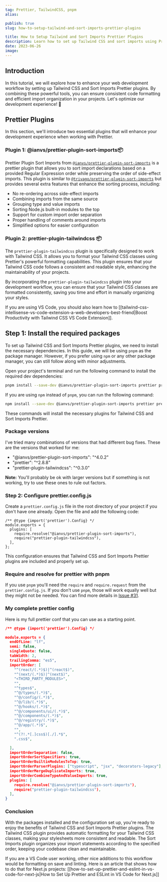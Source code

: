 ```yaml
---
tag: Prettier, TailwindCSS, pnpm
alias:

publish: true
slug: how-to-setup-tailwind-and-sort-imports-prettier-plugins

title: How to Setup Tailwind and Sort Imports Prettier Plugins
description: Learn how to set up Tailwind CSS and sort imports using Prettier plugins in your projects. Improve your code formatting and maintain a consistent import order.
date: 2023-06-26
image:
---
```


## Introduction
In this tutorial, we will explore how to enhance your web development workflow by setting up Tailwind CSS and Sort Imports Prettier plugins. By combining these powerful tools, you can ensure consistent code formatting and efficient import organization in your projects. Let's optimize our development experience! 🚀

## Prettier Plugins
In this section, we'll introduce two essential plugins that will enhance your development experience when working with Prettier.

### Plugin 1: @ianvs/prettier-plugin-sort-imports📦

Prettier Plugin Sort Imports from [`@ianvs/prettier-plugin-sort-imports`](https://github.com/IanVS/prettier-plugin-sort-imports) is a prettier plugin that allows you to sort import declarations based on a provided Regular Expression order while preserving the order of side-effect imports. 
This plugin is similar to [`@trivago/prettier-plugin-sort-imports`](https://github.com/trivago/prettier-plugin-sort-imports) but provides several extra features that enhance the sorting process, including:

- No re-ordering across side-effect imports
- Combining imports from the same source
- Grouping type and value imports
- Sorting Node.js built-in modules to the top
- Support for custom import order separation
- Proper handling of comments around imports
- Simplified options for easier configuration

### Plugin 2: prettier-plugin-tailwindcss 📦

The `prettier-plugin-tailwindcss` plugin is specifically designed to work with Tailwind CSS. It allows you to format your Tailwind CSS classes using Prettier's powerful formatting capabilities. This plugin ensures that your Tailwind CSS code follows a consistent and readable style, enhancing the maintainability of your projects.

By incorporating the `prettier-plugin-tailwindcss` plugin into your development workflow, you can ensure that your Tailwind CSS classes are formatted consistently, saving you time and effort in manually organizing your styles.

If you are using VS Code, you should also learn how to [[tailwind-css-intellisense-vs-code-extension-a-web-developers-best-friend|Boost Productivity with Tailwind CSS VS Code Extension]].

## Step 1: Install the required packages

To set up Tailwind CSS and Sort Imports Prettier plugins, we need to install the necessary dependencies. In this guide, we will be using `pnpm` as the package manager. However, if you prefer using `npm` or any other package manager, you can still follow along with minor adjustments.

Open your project's terminal and run the following command to install the required dev dependencies:

```bash
pnpm install --save-dev @ianvs/prettier-plugin-sort-imports prettier prettier-plugin-tailwindcss
```

If you are using `npm` instead of `pnpm`, you can run the following command:

```bash
npm install --save-dev @ianvs/prettier-plugin-sort-imports prettier prettier-plugin-tailwindcss
```

These commands will install the necessary plugins for Tailwind CSS and Sort Imports Prettier.

### Package versions
I've tried many combinations of versions that had different bug fixes. These are the versions that worked for me:

- "@ianvs/prettier-plugin-sort-imports": "^4.0.2"
- "prettier": "^2.8.8"
- "prettier-plugin-tailwindcss": "^0.3.0"

**Note:** You'll probably be ok with larger versions but if something is not working, try to use these ones to rule out factors.

### Step 2: Configure prettier.config.js

Create a `prettier.config.js` file in the root directory of your project if you don't have one already. Open the file and add the following code:

```tsx
/** @type {import('prettier').Config} */
module.exports = {
  plugins: [
    require.resolve("@ianvs/prettier-plugin-sort-imports"),
    require("prettier-plugin-tailwindcss"),
  ],
};
```

This configuration ensures that Tailwind CSS and Sort Imports Prettier plugins are included and properly set up.

### Require and resolve for prettier with pnpm
If you  use `pnpm` you'll need the `require` and `require.request` from the `prettier.config.js`. If you don't use `pnpm`, those will work equally well but they might not be needed. You can find more details in [Issue #31](https://github.com/tailwindlabs/prettier-plugin-tailwindcss/issues/31).

### My complete prettier config 
Here is my full prettier conf that you can use as a starting point.

```json
/** @type {import('prettier').Config} */

module.exports = {
  endOfLine: "lf",
  semi: false,
  singleQuote: false,
  tabWidth: 2,
  trailingComma: "es5",
  importOrder: [
    "^(react/(.*)$)|^(react$)",
    "^(next/(.*)$)|^(next$)",
    "<THIRD_PARTY_MODULES>",
    "",
    "^types$",
    "^@/types/(.*)$",
    "^@/config/(.*)$",
    "^@/lib/(.*)$",
    "^@/hooks/(.*)$",
    "^@/components/ui/(.*)$",
    "^@/components/(.*)$",
    "^@/registry/(.*)$",
    "^@/app/(.*)$",
    "",
    "^(?!.*[.]css$)[./].*$",
    ".css$",

  ],
  importOrderSeparation: false,
  importOrderSortSpecifiers: true,
  importOrderBuiltinModulesToTop: true,
  importOrderParserPlugins: ["typescript", "jsx", "decorators-legacy"],
  importOrderMergeDuplicateImports: true,
  importOrderCombineTypeAndValueImports: true,
  plugins: [
    require.resolve("@ianvs/prettier-plugin-sort-imports"),
    require("prettier-plugin-tailwindcss"),
  ],
}
```



### Conclusion

With the packages installed and the configuration set up, you're ready to enjoy the benefits of Tailwind CSS and Sort Imports Prettier plugins. The Tailwind CSS plugin provides automatic formatting for your Tailwind CSS classes, making your stylesheets more consistent and readable. The Sort Imports plugin organizes your import statements according to the specified order, keeping your codebase clean and maintainable.

If you are a VS Code user working, other nice additions to this workflow would be formatting on save and linting. Here is an article that shows how to do that for Next.js projects: [[how-to-set-up-prettier-and-eslint-in-vs-code-for-next-js|How to Set Up Prettier and ESLint in VS Code for Next.js]]

